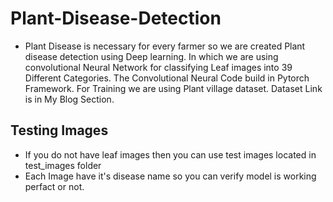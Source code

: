 # Plant-Disease-Detection
* Plant Disease is necessary for every farmer so we are created Plant disease detection using Deep learning. In which we are using convolutional Neural Network for classifying Leaf images into 39 Different Categories. The Convolutional Neural Code build in Pytorch Framework. For Training we are using Plant village dataset. Dataset Link is in My Blog Section.



## Testing Images

* If you do not have leaf images then you can use test images located in test_images folder
* Each Image have it's disease name so you can verify model is working perfact or not.





